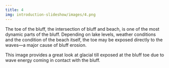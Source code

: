 ```yaml
---
title: 4
img: introduction-slideshow/images/4.png
---
```

The toe of the bluff, the intersection of bluff and beach, is one of the most dynamic parts of the bluff. Depending on lake levels, weather conditions and the condition of the beach itself, the toe may be exposed directly to the waves—a major cause of bluff erosion.

This image provides a great look at glacial till exposed at the bluff toe due to wave energy coming in contact with the bluff.
